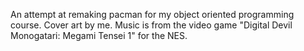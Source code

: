 An attempt at remaking pacman for my object oriented programming course.
Cover art by me.
Music is from the video game "Digital Devil Monogatari: Megami Tensei 1" for the NES.
